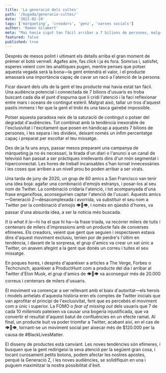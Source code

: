 ```yaml
---
title: 'La generació dels cultes'
path: '/bugada/generacio-cultes/'
date: '2021-02-24'
tags: ['màrqueting', 'creadors', 'genz', 'xarxes socials']
author: 'Ramon Gilabert'
meta: "Mai havia sigut tan fàcil arribar a 7 bilions de persones, malgrat que mai havia sigut tan difícil, fer calar el missatge a un petit reducte d'aquests."
featured: false
published: true
---
```


Després de mesos polint i ultimant els detalls arriba el gran moment de prémer el botó vermell. Agafes aire, fas *click* i ja és fora. Somrius i, satisfet, esperes veient com les analítiques pugen, mentre penses que potser aquesta vegada serà la bona—la gent entendrà el valor, i el producte amassarà una importància capaç de cavar un racó a l'atenció de la persona.

Ficar davant dels ulls de la gent el teu producte mai havia estat tan fàcil. Una audiència potencial i connectada de 7 bilions d'usuaris es troba buscant cada dia el punt d'espurna que li cridi l'atenció i la faci reflexionar entre mars i oceans de contingut estèril. Malgrat això, tallar un tros d'aquest pastís immens i fer que la gent el trobi és una tasca gairebé impossible.

Potser aquesta paradoxa neix de la saturació de contingut o potser del degradat d'audiències. Tot combinat amb la tendència inexorable de l'exclusivitat i l'excitament que posen en hàndicap a aquests 7 bilions de persones, i les separa i les divideix, deixant només un ínfim percentatge capaç i preparat per escoltar el teu missatge.

Des de ja fa uns anys, passar mesos preparant una campanya de màrqueting ja no és necessari, la tirada d'un diari o l'anunci a un canal de televisió han passat a ser pràctiques irrellevants dins d'un món segmentat i hiperconnectat. Les hores de treball incansables s'han tornat innecessàries i les coses que arriben a un nivell prou bo poden arribar a ser virals.

Una tarda de juny de 2020, un grup de 60 amics a San Francisco van tenir una idea boja: agafar una combinació d'emojis estranys, i posar-los al seu nom de Twitter. La combinació cridaria l'atenció, i tot acompanyada d'una frase enganxifosa, aconseguirien captar l'atenció de l'usuari. Aquests amics—Generació Z—desacomplexada i avorrida, va substituir el seu nom a Twitter per la combinació d'emojis 👁👄👁, i només en qüestió d'hores, va passar d'una absurda idea, a ser la notícia més buscada.

_It is what it is_—hi ha el que hi ha—la frase triada, va recórrer milers de tuits i centenars de milers d'impressions amb un producte fals de converses efímeres. Els creadors, veient que gent que seguien i respectaven estava dins d'aquest moviment exclusiu, tenien por de perdre's l'últim en tendència, i davant de la sorpresa, el grup d'amics va crear un xat únic a Twitter, on anaven afegint a la gent que donés un correu i tuites el seu missatge.

En poques hores, i després d'aparèixer a articles a The Verge, Forbes o Techcrunch, aparèixer a ProductHunt com a producte del dia i arribar al Twitter d'Elon Musk, el grup d'amics de 👁👄👁 va aconseguir més de 20.000 correus i centenars de milers d'usuaris.

El moviment va començar a ser rellevant amb el biaix d'autoritat—els herois i models anhelats d'aquesta història eren els comptes de Twitter inicials que van aprofitar el principi de l'exclusivitat, fent que es percebés el moviment com a únic i superior. La FOMO o *fear of missing out* dels usuaris que 7 de cada 10 *millenials* pateixen va causar una bogeria injustificada, que va convertir el resultat d'aquest batut de confluències en un efecte ramat. Al final, un producte buit va poder triomfar a Twitter, acabant així, en el cas de 👁👄👁, tornant-se un moviment social per aixecar més de $120.000 per la causa de #BlackLivesMatter.

El disseny de productes està canviant. Les noves tendències són efímeres, i busquen que la gent redirigeixi la seva atenció per la següent gran cosa, i tocant curosament petits botons, podem afectar les nostres apostes, perquè la Generació Z, i les noves audiències, se solidifiquin en una i puguem maximitzar la nostra possibilitat d'èxit.
